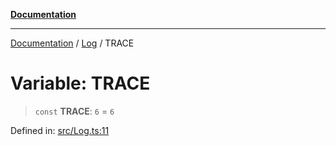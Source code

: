 [**Documentation**](../../README.md)

***

[Documentation](../../README.md) / [Log](../README.md) / TRACE

# Variable: TRACE

> `const` **TRACE**: `6` = `6`

Defined in: [src/Log.ts:11](https://github.com/Christian-Me/folder-to-tags-plugin/blob/bf42295620335492a0928fbbe8ccca5ae986f975/src/Log.ts#L11)
